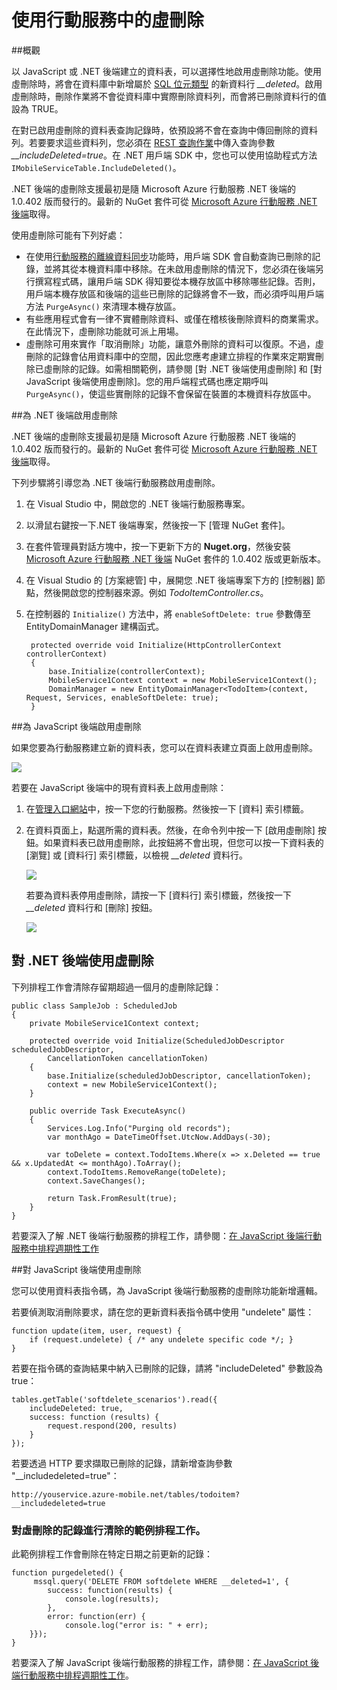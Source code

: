 <properties 
	pageTitle="使用行動服務 (Windows 市集) 中的虛刪除 | 行動開發人員中心" 
	description="了解如何在您的應用程式中使用 Azure 行動服務的虛刪除功能" 
	documentationCenter="" 
	authors="wesmc7777" 
	manager="dwrede" 
	editor="" 
	services="mobile-services"/>

<tags 
	ms.service="mobile-services" 
	ms.workload="mobile" 
	ms.tgt_pltfrm="mobile-windows" 
	ms.devlang="dotnet" 
	ms.topic="article" 
	ms.date="06/18/2015" 
	ms.author="wesmc"/>

# 使用行動服務中的虛刪除

##概觀

以 JavaScript 或 .NET 後端建立的資料表，可以選擇性地啟用虛刪除功能。使用虛刪除時，將會在資料庫中新增屬於 [SQL 位元類型] 的新資料行 *__deleted*。啟用虛刪除時，刪除作業將不會從資料庫中實際刪除資料列，而會將已刪除資料行的值設為 TRUE。

在對已啟用虛刪除的資料表查詢記錄時，依預設將不會在查詢中傳回刪除的資料列。若要要求這些資料列，您必須在 [REST 查詢作業](http://msdn.microsoft.com/library/azure/jj677199.aspx)中傳入查詢參數 *__includeDeleted=true*。在 .NET 用戶端 SDK 中，您也可以使用協助程式方法 `IMobileServiceTable.IncludeDeleted()`。

.NET 後端的虛刪除支援最初是隨 Microsoft Azure 行動服務 .NET 後端的 1.0.402 版而發行的。最新的 NuGet 套件可從 [Microsoft Azure 行動服務 .NET 後端](http://go.microsoft.com/fwlink/?LinkId=513165)取得。


使用虛刪除可能有下列好處：

* 在使用[行動服務的離線資料同步]功能時，用戶端 SDK 會自動查詢已刪除的記錄，並將其從本機資料庫中移除。在未啟用虛刪除的情況下，您必須在後端另行撰寫程式碼，讓用戶端 SDK 得知要從本機存放區中移除哪些記錄。否則，用戶端本機存放區和後端的這些已刪除的記錄將會不一致，而必須呼叫用戶端方法 `PurgeAsync()` 來清理本機存放區。
* 有些應用程式會有一律不實體刪除資料、或僅在稽核後刪除資料的商業需求。在此情況下，虛刪除功能就可派上用場。
* 虛刪除可用來實作「取消刪除」功能，讓意外刪除的資料可以復原。不過，虛刪除的記錄會佔用資料庫中的空間，因此您應考慮建立排程的作業來定期實刪除已虛刪除的記錄。如需相關範例，請參閱 [對 .NET 後端使用虛刪除] 和 [對 JavaScript 後端使用虛刪除]。您的用戶端程式碼也應定期呼叫 `PurgeAsync()`，使這些實刪除的記錄不會保留在裝置的本機資料存放區中。





##為 .NET 後端啟用虛刪除

.NET 後端的虛刪除支援最初是隨 Microsoft Azure 行動服務 .NET 後端的 1.0.402 版而發行的。最新的 NuGet 套件可從 [Microsoft Azure 行動服務 .NET 後端](http://go.microsoft.com/fwlink/?LinkId=513165)取得。

下列步驟將引導您為 .NET 後端行動服務啟用虛刪除。

1. 在 Visual Studio 中，開啟您的 .NET 後端行動服務專案。
2. 以滑鼠右鍵按一下.NET 後端專案，然後按一下 [管理 NuGet 套件]。 
3. 在套件管理員對話方塊中，按一下更新下方的 **Nuget.org**，然後安裝 [Microsoft Azure 行動服務 .NET 後端](http://go.microsoft.com/fwlink/?LinkId=513165) NuGet 套件的 1.0.402 版或更新版本。
3. 在 Visual Studio 的 [方案總管] 中，展開您 .NET 後端專案下方的 [控制器] 節點，然後開啟您的控制器來源。例如 *TodoItemController.cs*。
4. 在控制器的 `Initialize()` 方法中，將 `enableSoftDelete: true` 參數傳至 EntityDomainManager 建構函式。

        protected override void Initialize(HttpControllerContext controllerContext)
        {
            base.Initialize(controllerContext);
            MobileService1Context context = new MobileService1Context();
            DomainManager = new EntityDomainManager<TodoItem>(context, Request, Services, enableSoftDelete: true);
        }


##為 JavaScript 後端啟用虛刪除

如果您要為行動服務建立新的資料表，您可以在資料表建立頁面上啟用虛刪除。

![][2]

若要在 JavaScript 後端中的現有資料表上啟用虛刪除：

1. 在[管理入口網站]中，按一下您的行動服務。然後按一下 [資料] 索引標籤。
2. 在資料頁面上，點選所需的資料表。然後，在命令列中按一下 [啟用虛刪除] 按鈕。如果資料表已啟用虛刪除，此按鈕將不會出現，但您可以按一下資料表的 [瀏覽] 或 [資料行] 索引標籤，以檢視 *__deleted* 資料行。

    ![][0]

    若要為資料表停用虛刪除，請按一下 [資料行] 索引標籤，然後按一下 *__deleted* 資料行和 [刪除] 按鈕。

    ![][1]

## <a name="using-with-dotnet"></a>對 .NET 後端使用虛刪除


下列排程工作會清除存留期超過一個月的虛刪除記錄：

    public class SampleJob : ScheduledJob
    {
        private MobileService1Context context;
     
        protected override void Initialize(ScheduledJobDescriptor scheduledJobDescriptor, 
            CancellationToken cancellationToken)
        {
            base.Initialize(scheduledJobDescriptor, cancellationToken);
            context = new MobileService1Context();
        }
     
        public override Task ExecuteAsync()
        {
            Services.Log.Info("Purging old records");
            var monthAgo = DateTimeOffset.UtcNow.AddDays(-30);
     
            var toDelete = context.TodoItems.Where(x => x.Deleted == true && x.UpdatedAt <= monthAgo).ToArray();
            context.TodoItems.RemoveRange(toDelete);
            context.SaveChanges();
     
            return Task.FromResult(true);
        }
    }

若要深入了解 .NET 後端行動服務的排程工作，請參閱：[在 JavaScript 後端行動服務中排程週期性工作](mobile-services-dotnet-backend-schedule-recurring-tasks.md)




##對 JavaScript 後端使用虛刪除

您可以使用資料表指令碼，為 JavaScript 後端行動服務的虛刪除功能新增邏輯。

若要偵測取消刪除要求，請在您的更新資料表指令碼中使用 "undelete" 屬性：
    
    function update(item, user, request) {
        if (request.undelete) { /* any undelete specific code */; }
    }
若要在指令碼的查詢結果中納入已刪除的記錄，請將 "includeDeleted" 參數設為 true：
    
    tables.getTable('softdelete_scenarios').read({
        includeDeleted: true,
        success: function (results) {
            request.respond(200, results)
        }
    });

若要透過 HTTP 要求擷取已刪除的記錄，請新增查詢參數 "__includedeleted=true"：

    http://youservice.azure-mobile.net/tables/todoitem?__includedeleted=true

### 對虛刪除的記錄進行清除的範例排程工作。

此範例排程工作會刪除在特定日期之前更新的記錄：

    function purgedeleted() {
         mssql.query('DELETE FROM softdelete WHERE __deleted=1', {
            success: function(results) {
                console.log(results);
            },
            error: function(err) {
                console.log("error is: " + err);
        }});
    }

若要深入了解 JavaScript 後端行動服務的排程工作，請參閱：[在 JavaScript 後端行動服務中排程週期性工作](mobile-services-schedule-recurring-tasks.md)。





<!-- Images -->
[0]: ./media/mobile-services-using-soft-delete/enable-soft-delete-button.png
[1]: ./media/mobile-services-using-soft-delete/disable-soft-delete.png
[2]: ./media/mobile-services-using-soft-delete/enable-soft-delete-new-table.png

<!-- URLs. -->
[SQL 位元類型]: http://msdn.microsoft.com/library/ms177603.aspx
[行動服務的離線資料同步]: mobile-services-windows-store-dotnet-get-started-offline-data.md
[管理入口網站]: https://manage.windowsazure.com/


 

<!---HONumber=July15_HO1-->